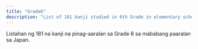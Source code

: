 ```yaml
---
title: "Grade6"
description: "List of 181 kanji studied in 6th Grade in elementary schools in Japan"
---
```

Listahan ng 181 na kanji na pinag-aaralan sa Grade 6 sa mababang paaralan sa Japan.